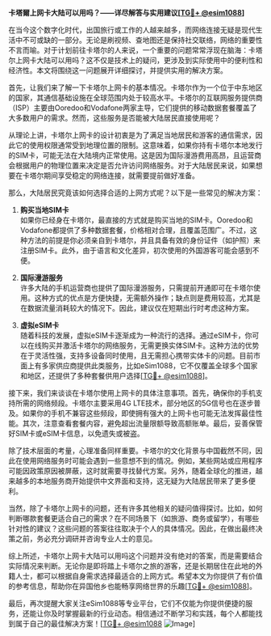 **卡塔爾上网卡大陆可以用吗？——详尽解答与实用建议[[TG💪+ @esim1088](https://t.me/s/esim1088)]**

在当今这个数字化时代，出国旅行或工作的人越来越多，而网络连接无疑是现代生活中不可或缺的一部分。无论是刷视频、查地图还是保持社交联络，网络的重要性不言而喻。对于计划前往卡塔尔的人来说，一个重要的问题常常浮现在脑海：卡塔尔上网卡大陆可以用吗？这不仅是技术上的疑问，更涉及到实际使用中的便利性和经济性。本文将围绕这一问题展开详细探讨，并提供实用的解决方案。

首先，让我们来了解一下卡塔尔上网卡的基本情况。卡塔尔作为一个位于中东地区的国家，其通信基础设施在全球范围内处于较高水平。卡塔尔的互联网服务提供商（ISP）主要由Ooredoo和Vodafone两家主导，它们提供的移动数据套餐覆盖了大多数用户的需求。然而，这些服务是否能被大陆居民直接使用呢？

从理论上讲，卡塔尔上网卡的设计初衷是为了满足当地居民和游客的通信需求，因此它的使用权限通常受到地理位置的限制。这意味着，如果你持有卡塔尔本地发行的SIM卡，可能无法在大陆境内正常使用。这是因为国际漫游费用高昂，且运营商会根据用户的物理位置来决定是否允许访问网络服务。对于大陆居民来说，如果想要在卡塔尔期间享受稳定的网络连接，就需要提前做好准备。

那么，大陆居民究竟该如何选择合适的上网方式呢？以下是一些常见的解决方案：

1. **购买当地SIM卡**  
   如果你已经身在卡塔尔，最直接的方式就是购买当地的SIM卡。Ooredoo和Vodafone都提供了多种数据套餐，价格相对合理，且覆盖范围广。不过，这种方法的前提是你必须亲自到卡塔尔，并且具备有效的身份证件（如护照）来注册SIM卡。此外，由于语言和文化差异，初次使用的外国游客可能会感到不便。

2. **国际漫游服务**  
   许多大陆的手机运营商也提供了国际漫游服务，只需提前开通即可在卡塔尔使用。这种方式的优点是方便快捷，无需额外操作；缺点则是费用较高，尤其是在数据流量消耗较大的情况下。因此，建议仅在短期出行时考虑这种方案。

3. **虚拟eSIM卡**  
   随着科技的发展，虚拟eSIM卡逐渐成为一种流行的选择。通过eSIM卡，你可以在线购买并激活卡塔尔的网络服务，无需更换实体SIM卡。这种方法的优势在于灵活性强，支持多设备同时使用，且无需担心携带实体卡的问题。目前市面上有多家供应商提供此类服务，比如eSim1088，它不仅覆盖全球多个国家和地区，还提供了多种套餐供用户选择[[TG💪+ @esim1088](https://t.me/s/esim1088)]。

接下来，我们来谈谈在卡塔尔使用上网卡的具体注意事项。首先，确保你的手机支持所需的网络频段。卡塔尔主要采用4G LTE技术，部分地区的5G信号也在逐步普及。如果你的手机不兼容这些频段，即使拥有强大的上网卡也可能无法发挥最佳性能。其次，注意查看套餐内容，避免超出流量限额导致高额账单。最后，妥善保管好SIM卡或eSIM卡信息，以免遗失或被盗。

除了技术层面的考量，心理准备同样重要。卡塔尔的文化背景与中国截然不同，因此在使用网络服务时可能会遇到一些意想不到的情况。例如，某些网站或应用程序可能因政策原因被屏蔽，这时就需要寻找替代方案。另外，随着全球化的推进，越来越多的本地服务商开始提供中文界面和支持，这无疑为大陆居民带来了更多便利。

当然，除了卡塔尔上网卡的问题，还有许多其他相关的疑问值得探讨。比如，如何判断哪款套餐更适合自己的需求？在不同场景下（如旅游、商务或留学），有哪些针对性的建议？这些问题的答案往往取决于个人的具体情况。因此，在做出最终决策之前，务必充分调研并咨询专业人士的意见。

综上所述，卡塔尔上网卡大陆可以用吗这个问题并没有绝对的答案，而是需要结合实际情况来判断。无论你是即将踏上卡塔尔之旅的游客，还是长期居住在此地的外籍人士，都可以根据自身需求选择最适合的上网方式。希望本文为你提供了有价值的参考信息，帮助你在异国他乡也能畅享网络世界的乐趣[[TG💪+ @esim1088](https://t.me/s/esim1088)]。

最后，再次提醒大家关注eSim1088等专业平台，它们不仅能为你提供便捷的服务，还能让你及时掌握最新的行业动态。相信通过不断学习和实践，每个人都能找到属于自己的最佳解决方案！[[TG💪+ @esim1088](https://t.me/s/esim1088) ![Image](https://i.postimg.cc/4NQfJmqS/Snipaste-2025-05-13-00-14-12.png)]